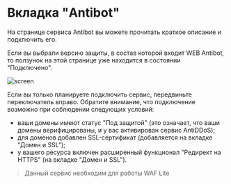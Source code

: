 # **Вкладка "Antibot"**
На странице сервиса Antibot вы можете прочитать краткое описание и подключить его.

Если вы выбрали версию защиты, в состав которой входит WEB Antibot, то ползунок на этой странице уже находится в состоянии "Подключено".

![screen]()

Если вы только планируете подключить сервис, передвиньте переключатель вправо. Обратите внимание, что подключение возможно при соблюдении следующих условий:

- ваши домены имеют статус "Под защитой" (это означает, что ваши домены верифицированы, и у вас активирован сервис AntiDDoS);
- для доменов добавлен SSL-сертификат (добавляется на вкладке "Домен и SSL");
- у вашего ресурса включен расширенный функционал "Редирект на HTTPS" (на вкладке "Домен и SSL").

> Данный сервис необходим для работы WAF Lite